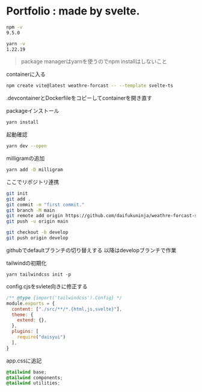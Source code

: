# Portfolio : made by svelte.

```zsh
npm -v
9.5.0

yarn -v
1.22.19
```

> package managerはyarnを使うのでnpm installはしないこと

containerに入る

```zsh
npm create vite@latest weathre-forcast -- --template svelte-ts
```

.devcontainerとDockerfileをコピーしてcontainerを開き直す

packageインストール  

```zsh
yarn install
```

起動確認  

```zsh
yarn dev --open
```

milligramの追加

```zsh
yarn add -D milligram
```

ここでリポジトリ連携

```zsh
git init
git add .
git commit -m "first commit."
git branch -M main
git remote add origin https://github.com/daifukuninja/weathre-forcast-svelte.git
git push -u origin main

git checkout -b develop
git push origin develop
```

githubでdefaultブランチの切り替えする
以降はdevelopブランチで作業

tailwindの初期化

`yarn tailwindcss init -p`

config.cjsをsvlete向きに修正する

```js:tailwind.config.cjs
/** @type {import('tailwindcss').Config} */
module.exports = {
  content: ["./src/**/*.{html,js,svelte}"],
  theme: {
    extend: {},
  },
  plugins: [
    require("daisyui")
  ],
}
```

app.cssに追記

```css:app.css
@tailwind base;
@tailwind components;
@tailwind utilities;
```


